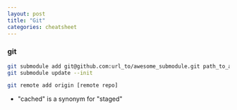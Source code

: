 ```yaml
---
layout: post
title: "Git"
categories: cheatsheet
---
```


### git
``` bash
git submodule add git@github.com:url_to/awesome_submodule.git path_to_awesome_submodule
git submodule update --init

git remote add origin [remote repo]
```






- "cached" is a synonym for "staged"    
